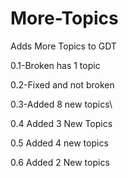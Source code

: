 More-Topics
===========

Adds More Topics to GDT

0.1-Broken has 1 topic

0.2-Fixed and not broken

0.3-Added 8 new topics\

0.4 Added 3 New Topics

0.5 Added 4 new topics

0.6 Added 2 New topics
